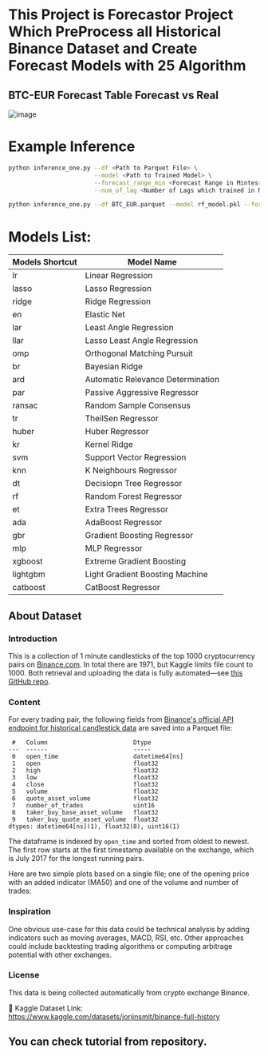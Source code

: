 # This Project is Forecastor Project Which PreProcess all Historical Binance Dataset and Create Forecast Models with 25 Algorithm
## BTC-EUR Forecast Table Forecast vs Real
![image](https://user-images.githubusercontent.com/67932543/178141561-eb893385-9b13-4073-bd15-2347a1cce0a7.png)

# Example Inference
```bash
python inference_one.py --df <Path to Parquet File> \
                        --model <Path to Trained Model> \
                        --forecast_range_min <Forecast Range in Mintes> \
                        --num_of_lag <Number of Lags which trained in Model>

python inference_one.py --df BTC_EUR.parquet --model rf_model.pkl --forecast_range_min 30 --num_of_lag 10
```

# Models List:
|Models Shortcut|Model Name|
|-|-|
|lr|Linear Regression|
|lasso|Lasso Regression|
|ridge|Ridge Regression|
|en |Elastic Net|
|lar |Least Angle Regression|
|llar |Lasso Least Angle Regression|
|omp |Orthogonal Matching Pursuit|
|br |Bayesian Ridge|
|ard |Automatic Relevance Determination|
|par |Passive Aggressive Regressor|
|ransac |Random Sample Consensus|
|tr |TheilSen Regressor|
|huber |Huber Regressor|
|kr |Kernel Ridge|
|svm |Support Vector Regression|
|knn |K Neighbours Regressor|
|dt |Decisiopn Tree Regressor|
|rf |Random Forest Regressor|
|et |Extra Trees Regressor|
|ada |AdaBoost Regressor|
|gbr |Gradient Boosting Regressor|
|mlp |MLP Regressor|
|xgboost |Extreme Gradient Boosting|
|lightgbm |Light Gradient Boosting Machine|
|catboost |CatBoost Regressor|

<div class="sc-iznttV DmKWa"><div class="sc-kNjMHG bOLMah"><h2 class="sc-bjUoiL sc-idiyUo sc-hWlEnr fykzbL cAPRbO">About Dataset</h2></div><div class="sc-lkCHeq efwMvM"><div class="sc-itEyKb gxWnca"><div style="min-height: 80px;"><div class="markdown-converter__text--rendered"><h3>Introduction</h3>
<p>This is a collection of 1 minute candlesticks of the top 1000 cryptocurrency pairs on <a rel="noreferrer nofollow" href="https://binance.com">Binance.com</a>. In total there are 1971, but Kaggle limits file count to 1000. Both retrieval and uploading the data is fully automated—see <a rel="noreferrer nofollow" href="https://github.com/gosuto-ai/candlestick_retriever">this GitHub repo</a>.</p>
<h3>Content</h3>
<p>For every trading pair, the following fields from <a rel="noreferrer nofollow" href="https://github.com/binance-exchange/binance-official-api-docs/blob/master/rest-api.md#klinecandlestick-data">Binance's official API endpoint for historical candlestick data</a> are saved into a Parquet file:</p>
<pre><code> #   Column                        Dtype         
---  ------                        -----         
 0   open_time                     datetime64[ns]
 1   open                          float32       
 2   high                          float32       
 3   low                           float32       
 4   close                         float32       
 5   volume                        float32       
 6   quote_asset_volume            float32       
 7   number_of_trades              uint16        
 8   taker_buy_base_asset_volume   float32       
 9   taker_buy_quote_asset_volume  float32       
dtypes: datetime64[ns](1), float32(8), uint16(1)
</code></pre>
<p>The dataframe is indexed by <code>open_time</code> and sorted from oldest to newest. The first row starts at the first timestamp available on the exchange, which is July 2017 for the longest running pairs.</p>
<p>Here are two simple plots based on a single file; one of the opening price with an added indicator (MA50) and one of the volume and number of trades:<br>
<img alt="" src="https://www.googleapis.com/download/storage/v1/b/kaggle-user-content/o/inbox%2F2234678%2Fcd04ed586b08c1576a7b67d163ad9889%2Fdownload-1.png?generation=1582053899082078&amp;alt=media"></p>
<h3>Inspiration</h3>
<p>One obvious use-case for this data could be technical analysis by adding indicators such as moving averages, MACD, RSI, etc. Other approaches could include backtesting trading algorithms or computing arbitrage potential with other exchanges.</p>
<h3>License</h3>
<p>This data is being collected automatically from crypto exchange Binance.</p></div></div></div><div class="mdc-drawer-scrim"></div></div></div></div></div>

🥏 Kaggle Dataset Link: https://www.kaggle.com/datasets/jorijnsmit/binance-full-history
## You can check tutorial from repository.
